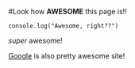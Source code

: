 #Look how **AWESOME** this page is!!

`console.log("Awesome, right??")`

*super* awesome!

[Google](https://www.google.com/) is also pretty awesome site!

